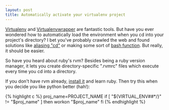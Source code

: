```yaml
---
layout: post
title: Automatically activate your virtualenv project
---
```


[Virtualenv](http://www.virtualenv.org/en/latest/index.html) and [Virtualenvwrapper](http://www.doughellmann.com/projects/virtualenvwrapper/) are fantastic tools.  But have you ever wondered how to automatically load the environment when you cd into your project's directory?   I bet you've probably crawled the web and found solutions like [aliasing "cd"](http://www.doughellmann.com/docs/virtualenvwrapper/tips.html#automatically-run-workon-when-entering-a-directory) or making some sort of [bash function](http://toranbillups.com/blog/archive/2012/4/22/Automatically-activate-your-virtualenv).  But really, it should be easier.

So have you heard about ruby's rvm?  Besides being a ruby version manager, it lets you create directory-specific ".rvmrc" files which execute every time you cd into a directory.

If you don't have rvm already, [install it](https://rvm.io/rvm/install/) and learn ruby.  Then try this when you decide you like python better (hah!):

{% highlight c %}
    proj_name=PROJECT_NAME
    if [ "${VIRTUAL_ENV##*/}" != "$proj_name" ]
    then
      workon "$proj_name"
    fi
{% endhighlight %}


